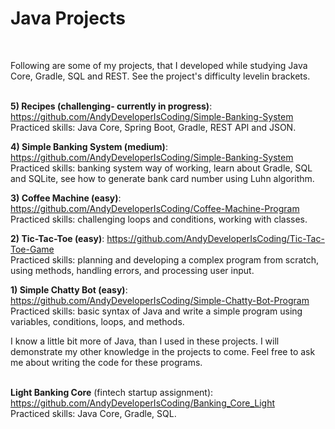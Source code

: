 # Java Projects

<br/>

Following are some of my projects, that I developed while studying Java Core, Gradle, SQL and REST. See the project's difficulty levelin brackets. <br/>
<br/>

**5) Recipes (challenging- currently in progress)**: https://github.com/AndyDeveloperIsCoding/Simple-Banking-System <br/>
Practiced skills: Java Core, Spring Boot, Gradle, REST API and JSON.

**4) Simple Banking System (medium)**: https://github.com/AndyDeveloperIsCoding/Simple-Banking-System <br/>
Practiced skills: banking system way of working, learn about Gradle, SQL and SQLite, see how to generate bank card number using Luhn algorithm.

**3) Coffee Machine (easy)**: https://github.com/AndyDeveloperIsCoding/Coffee-Machine-Program <br/>
Practiced skills: challenging loops and conditions, working with classes.

**2) Tic-Tac-Toe (easy)**: https://github.com/AndyDeveloperIsCoding/Tic-Tac-Toe-Game <br/>
Practiced skills: planning and developing a complex program from scratch, using methods, handling errors, and processing user input.

**1) Simple Chatty Bot (easy)**: https://github.com/AndyDeveloperIsCoding/Simple-Chatty-Bot-Program <br/>
Practiced skills: basic syntax of Java and write a simple program using variables, conditions, loops, and methods.

I know a little bit more of Java, than I used in these projects. I will demonstrate my other knowledge in the projects to come.
Feel free to ask me about writing the code for these programs. <br/><br/>

**Light Banking Core** (fintech startup assignment): https://github.com/AndyDeveloperIsCoding/Banking_Core_Light <br/>
Practiced skills: Java Core, Gradle, SQL. <br/>
<br/>
